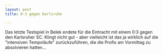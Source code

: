 ```yaml
---
layout: post
title: 0-3 gegen Karlsruhe

---
```


Das letzte Testspiel in Belek endete für die Eintracht mit einem 0:3 gegen den Karlsruher SC. Klingt nicht gut - aber vielleicht ist das ja wirklich auf die "intensiven Tempoläufe" zurückzuführen, die die Profis am Vormittag zu absolvieren hatten...


